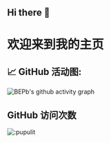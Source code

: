 ## Hi there 👋

# 欢迎来到我的主页

## 📈 GitHub 活动图:
![BEPb's github activity graph](https://raw.githubusercontent.com/pupulit/pupulit/c1e1dc65ecd440f2e2202ef248f04483e3dbcb85/github-user-contribution.svg)

## GitHub 访问次数

<div style="">
  <img src="https://count.getloli.com/get/@:pupulit" alt=":pupulit" />
</center>
